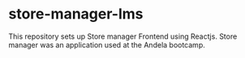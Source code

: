 # store-manager-lms
This repository sets up Store manager Frontend using Reactjs. Store manager was an application used at the Andela bootcamp.
